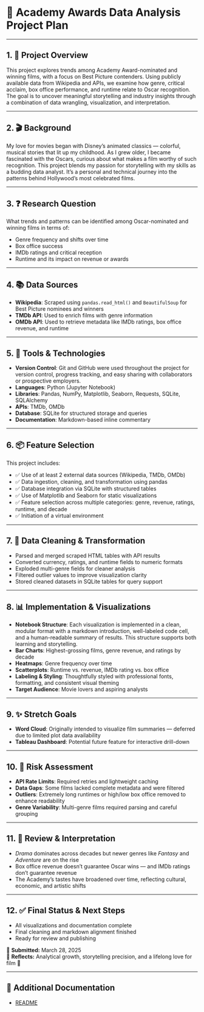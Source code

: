 # 📝 Academy Awards Data Analysis Project Plan

---

## 1. 🎯 Project Overview

This project explores trends among Academy Award-nominated and winning films, with a focus on Best Picture contenders. Using publicly available data from Wikipedia and APIs, we examine how genre, critical acclaim, box office performance, and runtime relate to Oscar recognition. The goal is to uncover meaningful storytelling and industry insights through a combination of data wrangling, visualization, and interpretation.

---

## 2. 🎬 Background

My love for movies began with Disney’s animated classics — colorful, musical stories that lit up my childhood. As I grew older, I became fascinated with the Oscars, curious about what makes a film worthy of such recognition. This project blends my passion for storytelling with my skills as a budding data analyst. It’s a personal and technical journey into the patterns behind Hollywood’s most celebrated films.

---

## 3. ❓ Research Question

What trends and patterns can be identified among Oscar-nominated and winning films in terms of:

- Genre frequency and shifts over time
- Box office success
- IMDb ratings and critical reception
- Runtime and its impact on revenue or awards

---

## 4. 📚 Data Sources

- **Wikipedia**: Scraped using `pandas.read_html()` and `BeautifulSoup` for Best Picture nominees and winners
- **TMDb API**: Used to enrich films with genre information
- **OMDb API**: Used to retrieve metadata like IMDb ratings, box office revenue, and runtime

---

## 5. 🧰 Tools & Technologies

- **Version Control**: Git and GitHub were used throughout the project for version control, progress tracking, and easy sharing with collaborators or prospective employers.
- **Languages**: Python (Jupyter Notebook)
- **Libraries**: Pandas, NumPy, Matplotlib, Seaborn, Requests, SQLite, SQLAlchemy
- **APIs**: TMDb, OMDb
- **Database**: SQLite for structured storage and queries
- **Documentation**: Markdown-based inline commentary

---

## 6. 📦 Feature Selection

This project includes:

- ✅ Use of at least 2 external data sources (Wikipedia, TMDb, OMDb)
- ✅ Data ingestion, cleaning, and transformation using pandas
- ✅ Database integration via SQLite with structured tables
- ✅ Use of Matplotlib and Seaborn for static visualizations
- ✅ Feature selection across multiple categories: genre, revenue, ratings, runtime, and decade
- ✅ Initiation of a virtual environment

---

## 7. 🧹 Data Cleaning & Transformation

- Parsed and merged scraped HTML tables with API results
- Converted currency, ratings, and runtime fields to numeric formats
- Exploded multi-genre fields for cleaner analysis
- Filtered outlier values to improve visualization clarity
- Stored cleaned datasets in SQLite tables for query support

---

## 8. 📊 Implementation & Visualizations

- **Notebook Structure**: Each visualization is implemented in a clean, modular format with a markdown introduction, well-labeled code cell, and a human-readable summary of results. This structure supports both learning and storytelling.
- **Bar Charts**: Highest-grossing films, genre revenue, and ratings by decade
- **Heatmaps**: Genre frequency over time
- **Scatterplots**: Runtime vs. revenue, IMDb rating vs. box office
- **Labeling & Styling**: Thoughtfully styled with professional fonts, formatting, and consistent visual theming
- **Target Audience**: Movie lovers and aspiring analysts

---

## 9. ✨ Stretch Goals

- **Word Cloud**: Originally intended to visualize film summaries — deferred due to limited plot data availability
- **Tableau Dashboard**: Potential future feature for interactive drill-down

---

## 10. 🚧 Risk Assessment

- **API Rate Limits**: Required retries and lightweight caching
- **Data Gaps**: Some films lacked complete metadata and were filtered
- **Outliers**: Extremely long runtimes or high/low box office removed to enhance readability
- **Genre Variability**: Multi-genre films required parsing and careful grouping

---

## 11. 🧠 Review & Interpretation

- *Drama* dominates across decades but newer genres like *Fantasy* and *Adventure* are on the rise
- Box office revenue doesn’t guarantee Oscar wins — and IMDb ratings don’t guarantee revenue
- The Academy’s tastes have broadened over time, reflecting cultural, economic, and artistic shifts

---

## 12. ✅ Final Status & Next Steps

- All visualizations and documentation complete
- Final cleaning and markdown alignment finished
- Ready for review and publishing

📅 **Submitted:** March 28, 2025  
🧠 **Reflects:** Analytical growth, storytelling precision, and a lifelong love for film 🍿

---

## 📎 Additional Documentation

- [README](README.md)